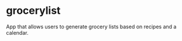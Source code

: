 grocerylist
===========
App that allows users to generate grocery lists based on recipes and a calendar.

